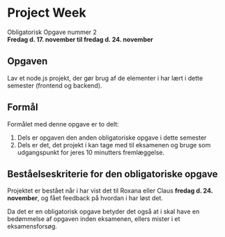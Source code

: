 # Project Week
Obligatorisk Opgave nummer 2    
**Fredag d. 17. november til fredag d. 24. november**

## Opgaven
Lav et node.js projekt, der gør brug af de elementer i har lært i dette semester (frontend og backend).

## Formål
Formålet med denne opgave er to delt:
1. Dels er opgaven den anden obligatoriske opgave i dette semester
2. Dels er det, det projekt i kan tage med til eksamenen og bruge som udgangspunkt for jeres 10 minutters fremlæggelse. 

## Beståelseskriterie for den obligatoriske opgave
Projektet er bestået når i har vist det til Roxana eller Claus **fredag d. 24. november**, og fået feedback på hvordan i har løst det.

Da det er en obligatorisk opgave betyder det også at i skal have en bedømmelse af opgaven inden eksamenen, ellers mister i et eksamensforsøg.





